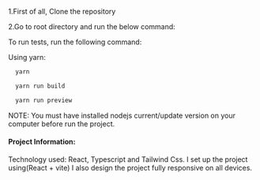 1.First of all, Clone the repository 

2.Go to root directory and run the below command:

To run tests, run the following command:

Using yarn:

```bash
  yarn
```
```bash
  yarn run build
```
```bash
  yarn run preview
```
NOTE: You must have installed nodejs current/update version on your computer before run the project.



#### Project Information:

Technology used: React, Typescript and Tailwind Css.
I set up the project using(React + vite)
I also design the project fully responsive on all devices.
